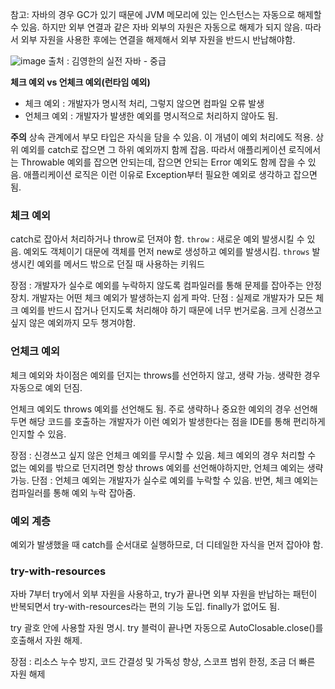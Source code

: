 참고: 자바의 경우 GC가 있기 때문에 JVM 메모리에 있는 인스턴스는 자동으로 해제할 수 있음.
하지만 외부 연결과 같은 자바 외부의 자원은 자동으로 해제가 되지 않음.
따라서 외부 자원을 사용한 후에는 연결을 해제해서 외부 자원을 반드시 반납해야함.

![image](https://sj-obsidian-bucket.s3.ap-northeast-2.amazonaws.com/053b23dee725d013b97b25dd87e50b15.png)
출처 : 김영한의 실전 자바 - 중급

**체크 예외 vs 언체크 예외(런타임 예외)**
- 체크 예외 : 개발자가 명시적 처리, 그렇지 않으면 컴파일 오류 발생
- 언체크 예외 : 개발자가 발생한 예외를 명시적으로 처리하지 않아도 됨.

**주의**
상속 관계에서 부모 타입은 자식을 담을 수 있음. 이 개념이 예외 처리에도 적용.
상위 예외를 catch로 잡으면 그 하위 예외까지 함께 잡음.
따라서 애플리케이션 로직에서는 Throwable 예외를 잡으면 안되는데, 잡으면 안되는 Error 예외도 함께 잡을 수 있음. 애플리케이션 로직은 이런 이유로 Exception부터 필요한 예외로 생각하고 잡으면 됨.


### 체크 예외
catch로 잡아서 처리하거나 throw로 던져야 함.
`throw` : 새로운 예외 발생시킬 수 있음. 예외도 객체이기  대문에 객체를 먼저 new로 생성하고 예외를 발생시킴.
`throws`  발생시킨 예외를 메서드 밖으로 던질 때 사용하는 키워드

장점 : 개발자가 실수로 예외를 누락하지 않도록 컴파일러를 통해 문제를 잡아주는 안정 장치.
개발자는 어떤 체크 예외가 발생하는지 쉽게 파악.
단점 : 실제로 개발자가 모든 체크 예외를 반드시 잡거나 던지도록 처리해야 하기 때문에 너무 번거로움. 크게 신경쓰고 싶지 않은 예외까지 모두 챙겨야함.

### 언체크 예외
체크 예외와 차이점은 예외를 던지는 throws를 선언하지 않고, 생략 가능.
생략한 경우 자동으로 예외 던짐.

언체크 예외도 throws 예외를 선언해도 됨.
주로 생략하나 중요한 예외의 경우 선언해두면 해당 코드를 호출하는 개발자가 이런 예외가 발생한다는 점을 IDE를 통해 편리하게 인지할 수 있음.

장점 : 신경쓰고 싶지 않은 언체크 예외를 무시할 수 있음. 체크 예외의 경우 처리할 수 없는 예외를 밖으로 던지려면 항상 throws 예외를 선언해야하지만, 언체크 예외는 생략 가능.
단점 : 언체크 예외는 개발자가 실수로 예외를 누락할 수 있음. 반면, 체크 예외는 컴파일러를 통해 예외 누락 잡아줌.

### 예외 계층
예외가 발생했을 때 catch를 순서대로 실행하므로, 더 디테일한 자식을 먼저 잡아야 함.


### try-with-resources
자바 7부터 try에서 외부 자원을 사용하고, try가 끝나면 외부 자원을 반납하는 패턴이 반복되면서 try-with-resources라는 편의 기능 도입.
finally가 없어도 됨.

try 괄호 안에 사용할 자원 명시.
try 블럭이 끝나면 자동으로 AutoClosable.close()를 호출해서 자원 해제.

장점 : 리소스 누수 방지, 코드 간결성 및 가독성 향상, 스코프 범위 한정, 조금 더 빠른 자원 해제

